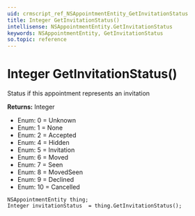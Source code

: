 ```yaml
---
uid: crmscript_ref_NSAppointmentEntity_GetInvitationStatus
title: Integer GetInvitationStatus()
intellisense: NSAppointmentEntity.GetInvitationStatus
keywords: NSAppointmentEntity, GetInvitationStatus
so.topic: reference
---
```


# Integer GetInvitationStatus()

Status if this appointment represents an invitation

**Returns:** Integer

* Enum: 0 = Unknown 
* Enum: 1 = None 
* Enum: 2 = Accepted 
* Enum: 4 = Hidden 
* Enum: 5 = Invitation 
* Enum: 6 = Moved 
* Enum: 7 = Seen 
* Enum: 8 = MovedSeen 
* Enum: 9 = Declined 
* Enum: 10 = Cancelled 

```crmscript
NSAppointmentEntity thing;
Integer invitationStatus  = thing.GetInvitationStatus();
```

